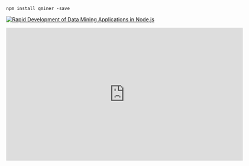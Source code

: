 
```
npm install qminer -save
```

[![Rapid Development of Data Mining Applications in Node.js](https://youtu.be/liA0ahRj9Nw?t=3)](https://www.youtube.com/watch?v=liA0ahRj9Nw)
<iframe width="640" height="360" src="https://www.youtube.com/embed/liA0ahRj9Nw" frameborder="0" allowfullscreen></iframe>
